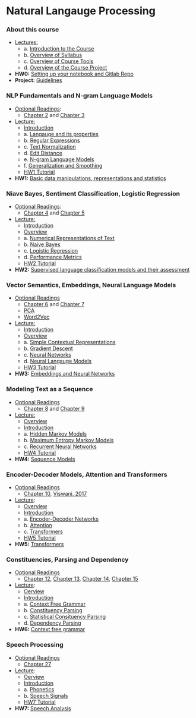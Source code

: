 # Natural Langauge Processing

### About this course
- <u>Lectures:</u> 
  - a. [Introduction to the Course](https://youtu.be/-4OsuTi8OkE) 
  - b. [Overview of Syllabus](https://youtu.be/92gDHHGmJeo) 
  - c. [Overview of Course Tools](https://youtu.be/xGNys9rDEsQ)
  - d. [Overview of the Course Project](https://youtu.be/Jmdo5YjPIOo)
- **HW0:** [Setting up your notebook and Gitlab Repo](homework/HW0/Instructions.md)
- **Project:** [Guidelines](project/Instructions.md)


### NLP Fundamentals and N-gram Language Models
- <u>Optional Readings</u>:
  - [Chapter 2](https://web.stanford.edu/~jurafsky/slp3/2.pdf) and [Chapter 3](https://web.stanford.edu/~jurafsky/slp3/3.pdf)
- <u>Lecture:</u> 
  - [Introduction](https://youtu.be/lwzyB0zendM)
  - a. [Langauge and its properties](https://youtu.be/662hOEPxEVo)
  - b. [Regular Expressions](https://youtu.be/Xv51Z73yaYU) 
  - c. [Text Normalization](https://youtu.be/aFUXV7-WUFM) 
  - d. [Edit Distance](https://youtu.be/SNEZ5beES-k) 
  - e. [N-gram Language Models](https://youtu.be/P3d7D78Cj1E) 
  - f. [Generalization and Smoothing](https://youtu.be/vpJ_Iw63cFU)
  - [HW1 Tutorial](https://youtu.be/JdtuvnOhCZM)
- **HW1:** [Basic data manipulations, representations and statistics](homework/HW1/assignment.ipynb)


### Niave Bayes, Sentiment Classification, Logistic Regression
- <u>Optional Readings</u>:
  - [Chapter 4](https://web.stanford.edu/~jurafsky/slp3/4.pdf) and [Chapter 5](https://web.stanford.edu/~jurafsky/slp3/5.pdf)
- <u>Lecture:</u> 
  - [Introduction](https://youtu.be/nmVSwvhQAtM) 
  - [Overview](https://youtu.be/wCKpJNKcyGU)
  - a. [Numerical Representations of Text](https://youtu.be/qzYouqf45sQ)
  - b. [Naive Bayes](https://youtu.be/TlNjXaI7F_M)
  - c. [Logistic Regression](https://youtu.be/TbjUaZLhJVc)
  - d. [Performance Metrics](https://youtu.be/wfJk_9xRGNc)
  - [HW2 Tutorial](https://youtu.be/xVf1vcIeqVI)
- **HW2:** [Supervised language classification models and their assessment](homework/HW2/assignment.ipynb)


### Vector Semantics, Embeddings, Neural Language Models
- <u>Optional Readings</u>
  - [Chapter 6](https://web.stanford.edu/~jurafsky/slp3/6.pdf) and [Chapter 7](https://web.stanford.edu/~jurafsky/slp3/7.pdf)
  - [PCA](https://builtin.com/data-science/step-step-explanation-principal-component-analysis)
  - [Word2Vec](https://lilianweng.github.io/lil-log/2017/10/15/learning-word-embedding.html)
- <u>Lecture:</u> 
  - [Introduction](https://youtu.be/OC-JQimrkAs)
  - [Overview](https://youtu.be/Nfw8Yjo-kis)
  - a. [Simple Contextual Representations](https://youtu.be/LGJSZCvBT3g)
  - b. [Gradient Descent](https://youtu.be/pfJimE8ed-g)
  - c. [Neural Networks](https://youtu.be/9EjCkNLJvs4)
  - d. [Neural Langauge Models](https://youtu.be/y4zDz3MwrEw)
  - [HW3 Tutorial](https://youtu.be/JLX-2X7gb8o)
- **HW3:** [Embeddings and Neural Networks](homework/HW3)


### Modeling Text as a Sequence
- <u>Optional Readings</u>
  - [Chapter 8](https://web.stanford.edu/~jurafsky/slp3/8.pdf) and [Chapter 9](https://web.stanford.edu/~jurafsky/slp3/9.pdf)
- <u>Lecture:</u>  
  - [Overview](https://youtu.be/5Hjf1c9_icQ)
  - [Introduction](https://youtu.be/VtZjvQhXy1w)
  - a. [Hidden Markov Models](https://youtu.be/7ak1_zDUgEg)
  - b. [Maximum Entropy Markov Models](https://youtu.be/FtXRkzLKnpQ)
  - c. [Recurrent Neural Networks](https://youtu.be/RMLW-BKy-lk)
  - [HW4 Tutorial](https://youtu.be/-jP8vuzsid4)
- **HW4:**  [Sequence Models](homework/HW4)
  

### Encoder-Decoder Models, Attention and Transformers
- <u>Optional Readings</u>
  - [Chapter 10](https://web.stanford.edu/~jurafsky/slp3/10.pdf), [Viswani, 2017](https://arxiv.org/pdf/1706.03762.pdf)
- <u>Lecture</u>: 
  - [Overview](https://youtu.be/m3d7MERBSrc) 
  - [Introduction](https://youtu.be/aJ9AR9NQG1E)
  - a. [Encoder-Decoder Networks](https://youtu.be/Xe8Y1emJlMk)
  - b. [Attention](https://youtu.be/DZgHT1jsjeE)
  - c. [Transformers](https://youtu.be/GyC1lVT3Urw)
  - [HW5 Tutorial](https://youtu.be/WD14dradNrY)
- **HW5:** [Transformers](homework/HW5)
   
   
### Constituencies, Parsing and Dependency
- <u>Optional Readings</u>
  - [Chapter 12](https://web.stanford.edu/~jurafsky/slp3/12.pdf), [Chapter 13](https://web.stanford.edu/~jurafsky/slp3/13.pdf), [Chapter 14](https://web.stanford.edu/~jurafsky/slp3/14.pdf), [Chapter 15](https://web.stanford.edu/~jurafsky/slp3/15.pdf)
- <u>Lecture</u>: 
  - [Oerview](https://youtu.be/pXTrY2GPMn0)
  - [Introduction](https://youtu.be/El4r91dgCTQ)
  - a. [Context Free Grammar](https://youtu.be/kq4aUYzLlb0)
  - b. [Constituency Parsing](https://youtu.be/_OpOoiySZRA)
  - c. [Statistical Consituency Parsing](https://youtu.be/avmq_oVGOOM)
  - d. [Dependency Parsing](https://youtu.be/2jLk93iIyrw)
- **HW6:** [Context free grammar](homework/HW6)


### Speech Processing
- <u>Optional Readings</u>
  - [Chapter 27](https://web.stanford.edu/~jurafsky/slp3/27.pdf)
- <u>Lecture</u>: 
  - [Oerview](https://youtu.be/yZ-3fF9ECGk)
  - [Introduction](https://youtu.be/6L1XBid5aws)
  - a. [Phonetics](https://youtu.be/y8kEwd2DJNw)
  - b. [Speech Signals](https://youtu.be/RPHRxRS_wbY)
  - [HW7 Tutorial](https://youtu.be/29P7q84xGls)
- **HW7:** [Speech Analysis](homework/HW7)

